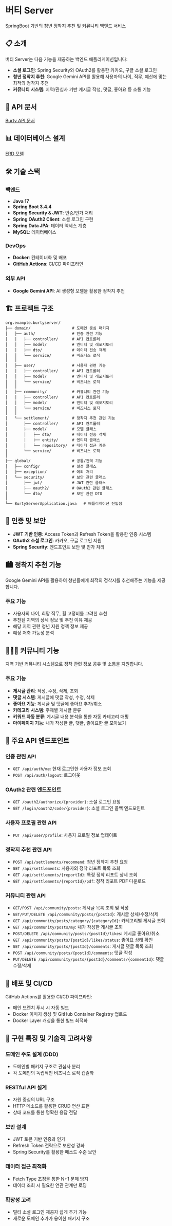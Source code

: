# 버티 Server

SpringBoot 기반의 청년 정착지 추천 및 커뮤니티 백엔드 서비스

## 📋 소개

버티 Server는 다음 기능을 제공하는 백엔드 애플리케이션입니다:
- **소셜 로그인**: Spring Security와 OAuth2를 활용한 카카오, 구글 소셜 로그인
- **청년 정착지 추천**: Google Gemini API를 활용해 사용자의 나이, 직무, 예산에 맞는 최적의 정착지 추천
- **커뮤니티 시스템**: 지역/관심사 기반 게시글 작성, 댓글, 좋아요 등 소통 기능

## 🔗 API 문서

[Burty API 문서](https://burty-server.onrender.com/swagger-ui/index.html)

## 📊 데이터베이스 설계

[ERD 모델](https://www.erdcloud.com/d/WhRKNkXzxhCqTsNgD)

## 🛠️ 기술 스택

### 백엔드
- **Java 17**
- **Spring Boot 3.4.4**
- **Spring Security & JWT**: 인증/인가 처리
- **Spring OAuth2 Client**: 소셜 로그인 구현
- **Spring Data JPA**: 데이터 액세스 계층
- **MySQL**: 데이터베이스

### DevOps
- **Docker**: 컨테이너화 및 배포
- **GitHub Actions**: CI/CD 파이프라인

### 외부 API
- **Google Gemini API**: AI 생성형 모델을 활용한 정착지 추천

## 🏗️ 프로젝트 구조

```
org.example.burtyserver/
├── domain/                  # 도메인 중심 패키지
│   ├── auth/                # 인증 관련 기능
│   │   ├── controller/      # API 컨트롤러
│   │   ├── model/           # 엔티티 및 레포지토리
│   │   ├── dto/             # 데이터 전송 객체
│   │   └── service/         # 비즈니스 로직
│   │
│   ├── user/                # 사용자 관련 기능
│   │   ├── controller/      # API 컨트롤러
│   │   ├── model/           # 엔티티 및 레포지토리
│   │   └── service/         # 비즈니스 로직
│   │
│   ├── community/           # 커뮤니티 관련 기능
│   │   ├── controller/      # API 컨트롤러
│   │   ├── model/           # 엔티티 및 레포지토리
│   │   └── service/         # 비즈니스 로직
│   │
│   └── settlement/          # 정착지 추천 관련 기능
│       ├── controller/      # API 컨트롤러
│       ├── model/           # 모델 클래스
│       │   ├── dto/         # 데이터 전송 객체
│       │   ├── entity/      # 엔티티 클래스
│       │   └── repository/  # 데이터 접근 계층
│       └── service/         # 비즈니스 로직
│
├── global/                  # 공통/전역 기능
│   ├── config/              # 설정 클래스
│   ├── exception/           # 예외 처리
│   └── security/            # 보안 관련 클래스
│       ├── jwt/             # JWT 관련 클래스
│       ├── oauth2/          # OAuth2 관련 클래스
│       └── dto/             # 보안 관련 DTO
│
└── BurtyServerApplication.java   # 애플리케이션 진입점
```

## 🔐 인증 및 보안

- **JWT 기반 인증**: Access Token과 Refresh Token을 활용한 인증 시스템
- **OAuth2 소셜 로그인**: 카카오, 구글 로그인 지원
- **Spring Security**: 엔드포인트 보안 및 인가 처리

## 🏙️ 정착지 추천 기능

Google Gemini API를 활용하여 청년들에게 최적의 정착지를 추천해주는 기능을 제공합니다.

### 주요 기능
- 사용자의 나이, 희망 직무, 월 고정비를 고려한 추천
- 추천된 지역의 상세 정보 및 추천 이유 제공
- 해당 지역 관련 청년 지원 정책 정보 제공
- 예상 저축 가능성 분석

## 🧑‍🤝‍🧑 커뮤니티 기능

지역 기반 커뮤니티 시스템으로 정착 관련 정보 공유 및 소통을 지원합니다.

### 주요 기능
- **게시글 관리**: 작성, 수정, 삭제, 조회
- **댓글 시스템**: 게시글에 댓글 작성, 수정, 삭제
- **좋아요 기능**: 게시글 및 댓글에 좋아요 추가/취소
- **카테고리 시스템**: 주제별 게시글 분류
- **키워드 자동 분류**: 게시글 내용 분석을 통한 자동 카테고리 매핑
- **마이페이지 기능**: 내가 작성한 글, 댓글, 좋아요한 글 모아보기

## 📑 주요 API 엔드포인트

### 인증 관련 API
- `GET /api/auth/me`: 현재 로그인한 사용자 정보 조회
- `POST /api/auth/logout`: 로그아웃

### OAuth2 관련 엔드포인트
- `GET /oauth2/authorize/{provider}`: 소셜 로그인 요청
- `GET /login/oauth2/code/{provider}`: 소셜 로그인 콜백 엔드포인트

### 사용자 프로필 관련 API
- `PUT /api/user/profile`: 사용자 프로필 정보 업데이트

### 정착지 추천 관련 API
- `POST /api/settlements/recommend`: 청년 정착지 추천 요청
- `GET /api/settlements`: 사용자의 정착 리포트 목록 조회
- `GET /api/settlements/{reportId}`: 특정 정착 리포트 상세 조회
- `GET /api/settlements/{reportId}/pdf`: 정착 리포트 PDF 다운로드

### 커뮤니티 관련 API
- `GET/POST /api/community/posts`: 게시글 목록 조회 및 작성
- `GET/PUT/DELETE /api/community/posts/{postId}`: 게시글 상세/수정/삭제
- `GET /api/community/posts/category/{categoryId}`: 카테고리별 게시글 조회
- `GET /api/community/posts/my`: 내가 작성한 게시글 조회
- `POST/DELETE /api/community/posts/{postId}/likes`: 게시글 좋아요/취소
- `GET /api/community/posts/{postId}/likes/status`: 좋아요 상태 확인
- `GET /api/community/posts/{postId}/comments`: 게시글 댓글 목록 조회
- `POST /api/community/posts/{postId}/comments`: 댓글 작성
- `PUT/DELETE /api/community/posts/{postId}/comments/{commentId}`: 댓글 수정/삭제

## 🚀 배포 및 CI/CD

GitHub Actions를 활용한 CI/CD 파이프라인:
- 메인 브랜치 푸시 시 자동 빌드
- Docker 이미지 생성 및 GitHub Container Registry 업로드
- Docker Layer 캐싱을 통한 빌드 최적화

## 📝 구현 특징 및 기술적 고려사항

### 도메인 주도 설계 (DDD)
- 도메인별 패키지 구조로 관심사 분리
- 각 도메인의 독립적인 비즈니스 로직 캡슐화

### RESTful API 설계
- 자원 중심의 URL 구조
- HTTP 메소드를 활용한 CRUD 연산 표현
- 상태 코드를 통한 명확한 응답 전달

### 보안 설계
- JWT 토큰 기반 인증과 인가
- Refresh Token 전략으로 보안성 강화
- Spring Security를 활용한 메소드 수준 보안

### 데이터 접근 최적화
- Fetch Type 조정을 통한 N+1 문제 방지
- 데이터 조회 시 필요한 연관 관계만 로딩

### 확장성 고려
- 멀티 소셜 로그인 제공자 쉽게 추가 가능
- 새로운 도메인 추가가 용이한 패키지 구조